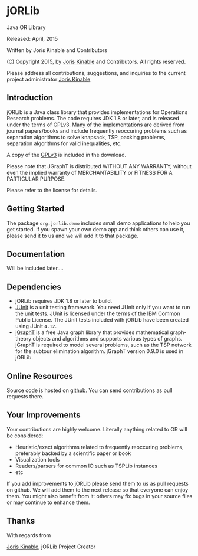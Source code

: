 # jORLib
Java OR Library

Released: April, 2015</p>

Written by Joris Kinable and Contributors

(C) Copyright 2015, by [Joris Kinable](mailto:joris.kinable@kuleuven.be) and Contributors. All rights
reserved.

Please address all contributions, suggestions, and inquiries to the current project administrator [Joris Kinable](mailto:joris.kinable@kuleuven.be)

## Introduction ##

jORLib is a Java class library that provides implementations for Operations Research problems. The code requires JDK 1.8 or later, and is released under the terms of GPLv3. Many of the implementations are derived from journal papers/books and include frequently reoccuring problems such as separation algorithms to solve knapsack, TSP, packing problems, separation algorithms for valid inequalities, etc.

A copy of the [GPLv3](LICENSE) is included in the download.

Please note that JGraphT is distributed WITHOUT ANY WARRANTY; without even the implied warranty of MERCHANTABILITY or FITNESS FOR A PARTICULAR PURPOSE.

Please refer to the license for details.


## Getting Started ##

The package `org.jorlib.demo` includes small demo applications to help you get started. If you spawn your own demo app and think others can use it, please send it to us and we will add it to that package.


## Documentation ##

Will be included later....

## Dependencies ##

- jORLib requires JDK 1.8 or later to build.
- [JUnit](http://www.junit.org) is a unit testing framework. You need JUnit only if you want to run the unit tests.  JUnit is licensed under the terms of the IBM Common Public License.  The JUnit tests included with jORLib have been created using JUnit `4.12`.
- [jGraphT](http://jgrapht.org/) is a free Java graph library that provides mathematical graph-theory objects and algorithms and supports various types of graphs. jGraphT is required to model several problems, such as the TSP network for the subtour elimination algorithm. jGraphT version 0.9.0 is used in jORLib. 


## Online Resources ##

Source code is hosted on [github](https://github.com/jkinable/jorlib). You can send contributions as pull requests there.

## Your Improvements ##
Your contributions are highly welcome. Literally anything related to OR will be considered:
- Heuristic/exact algorithms related to frequently reoccuring problems, preferably backed by a scientific paper or book
- Visualization tools
- Readers/parsers for common IO such as TSPLib instances
- etc

If you add improvements to jORLib please send them to us as pull requests on github. We will add them to the next release so that everyone can enjoy them. You might also benefit from it: others may fix bugs in your source files or may continue to enhance them.

## Thanks ##

With regards from

[Joris Kinable](mailto:joris.kinable@kuleuven.be), jORLib Project Creator

